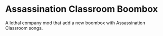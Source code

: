 # Assassination Classroom Boombox
A lethal company mod that add a new boombox with Assassination Classroom songs.

